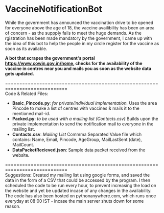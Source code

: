 # VaccineNotificationBot

While the government has announced the vaccination drive to be opened for everyone above the age of 18, the vaccine availibility has been an area of concern - as the suppply fails to meet the huge demands. As the rgistration has been made mandatory by the government, I came up with the idea of this bot to help the people in my circle register for the vaccine as soon as its available.

**A bot that scrapes the government's portal https://www.cowin.gov.in/home, checks for the availability of the vaccine in centres near you and mails you as soon as the website data gets updated.** 
   
============================================================================  
Code & Related Files:  
* __Basic_Pincode.py__: *for private/individual implementation.* Uses the area Pincode to make a list of centres with vaccines & mails it to the mentioned mail-id.  
* __Packed.py__: *to be used with a mailing list (Contacts.csv)* Builds upon the private implementation to send the notification mail to everyone in the mailing list.
* __Contacts.csv__: *Mailing List* Commma Separated Value file which contains: Name, Email, Pincode, AgeGroup, MailLastSent (date), MailCount.  
* __DataPacketRecieved.json__: Sample data packet received from the website.  
  
============================================================================  
Suggestions:
Created my mailing list using google forms, and saved the data in the form of a CSV that could be accessed by the program. I then scheduled the code to be run every hour, to prevent increasing the load on the website and yet be updated incase of any changes in the availability. The code has also been hosted on pythonanywhere.com, which runs once everyday at 08:00 IST - incase the main server shuts down for some reason.
  

